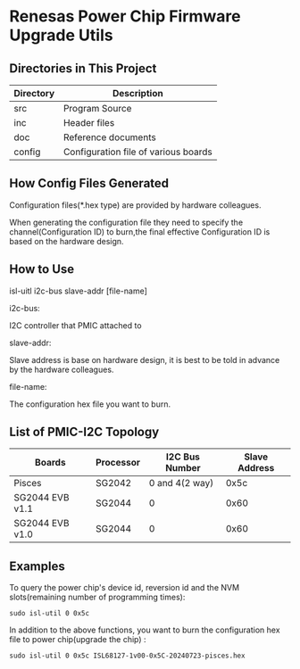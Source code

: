 # Renesas Power Chip Firmware Upgrade Utils

## Directories in This Project

|Directory |Description                          |
|----------|-------------------------------------|
|src       |Program Source                       |
|inc       |Header files                         |
|doc       |Reference documents                  |
|config    |Configuration file of various boards |

## How Config Files Generated
Configuration files(*.hex type) are provided by hardware colleagues. 

When generating the configuration file they need to specify the channel(Configuration ID) to burn,the final effective Configuration ID is based on the hardware design.

## How to Use
isl-uitl i2c-bus slave-addr [file-name]

i2c-bus: 

I2C controller that PMIC attached to    

slave-addr:

Slave address is base on hardware design, it is best to be told in advance by the hardware colleagues.
    
file-name: 

The configuration hex file you want to burn.

## List of PMIC-I2C Topology
|Boards                      |Processor |I2C Bus Number |Slave Address |
|----------------------------|----------|---------------|--------------|
|Pisces                      |SG2042    |0 and 4(2 way) |0x5c          |
|SG2044 EVB v1.1             |SG2044    |0              |0x60          |
|SG2044 EVB v1.0             |SG2044    |0              |0x60          |

## Examples
To query the power chip's device id, reversion id and the NVM slots(remaining number of programming times):

    sudo isl-util 0 0x5c

In addition to the above functions, you want to burn the configuration hex file to power chip(upgrade the chip) :

    sudo isl-util 0 0x5c ISL68127-1v00-0x5C-20240723-pisces.hex
   
